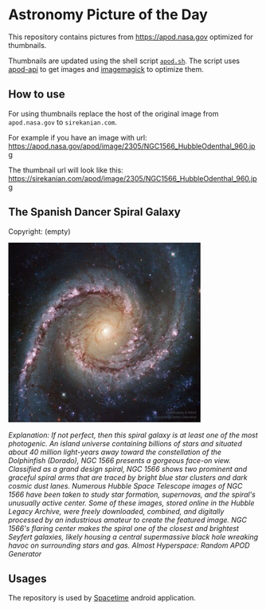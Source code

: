 # Astronomy Picture of the Day

This repository contains pictures from https://apod.nasa.gov optimized for thumbnails.

Thumbnails are updated using the shell script [`apod.sh`](apod.sh). The script
uses [apod-api](https://github.com/nasa/apod-api) to get images and [imagemagick](https://imagemagick.org) to
optimize them.

## How to use

For using thumbnails replace the host of the original image from `apod.nasa.gov` to `sirekanian.com`.

For example if you have an image with url:<br>
https://apod.nasa.gov/apod/image/2305/NGC1566_HubbleOdenthal_960.jpg

The thumbnail url will look like this:<br>
https://sirekanian.com/apod/image/2305/NGC1566_HubbleOdenthal_960.jpg

## The Spanish Dancer Spiral Galaxy

Copyright: (empty)

[![the picture of the day][1]][2]

_Explanation: If not perfect, then this spiral galaxy is at least one of the most photogenic. An island universe containing billions of stars and situated about 40 million light-years away toward the constellation of the Dolphinfish (Dorado), NGC 1566 presents a gorgeous face-on view. Classified as a grand design spiral, NGC 1566 shows two prominent and graceful spiral arms that are traced by bright blue star clusters and dark cosmic dust lanes. Numerous Hubble Space Telescope images of NGC 1566 have been taken to study star formation, supernovas, and the spiral's unusually active center. Some of these images, stored online in the Hubble Legacy Archive, were freely downloaded, combined, and digitally processed by an industrious amateur to create the featured image. NGC 1566's flaring center makes the spiral one of the closest and brightest Seyfert galaxies, likely housing a central supermassive black hole wreaking havoc on surrounding stars and gas.   Almost Hyperspace: Random APOD Generator_

## Usages

The repository is used by [Spacetime][3] android application.

[1]: image/2305/NGC1566_HubbleOdenthal_960.jpg

[2]: https://apod.nasa.gov/apod/image/2305/NGC1566_HubbleOdenthal_960.jpg

[3]: https://github.com/sirekanian/spacetime
